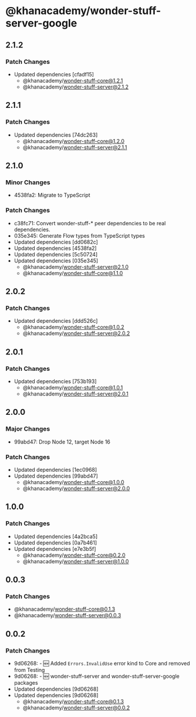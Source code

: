 # @khanacademy/wonder-stuff-server-google

## 2.1.2

### Patch Changes

-   Updated dependencies [cfadf15]
    -   @khanacademy/wonder-stuff-core@1.2.1
    -   @khanacademy/wonder-stuff-server@2.1.2

## 2.1.1

### Patch Changes

-   Updated dependencies [74dc263]
    -   @khanacademy/wonder-stuff-core@1.2.0
    -   @khanacademy/wonder-stuff-server@2.1.1

## 2.1.0

### Minor Changes

-   4538fa2: Migrate to TypeScript

### Patch Changes

-   c38fc71: Convert wonder-stuff-\* peer dependencies to be real dependencies.
-   035e345: Generate Flow types from TypeScript types
-   Updated dependencies [dd0682c]
-   Updated dependencies [4538fa2]
-   Updated dependencies [5c50724]
-   Updated dependencies [035e345]
    -   @khanacademy/wonder-stuff-server@2.1.0
    -   @khanacademy/wonder-stuff-core@1.1.0

## 2.0.2

### Patch Changes

-   Updated dependencies [ddd526c]
    -   @khanacademy/wonder-stuff-core@1.0.2
    -   @khanacademy/wonder-stuff-server@2.0.2

## 2.0.1

### Patch Changes

-   Updated dependencies [753b193]
    -   @khanacademy/wonder-stuff-core@1.0.1
    -   @khanacademy/wonder-stuff-server@2.0.1

## 2.0.0

### Major Changes

-   99abd47: Drop Node 12, target Node 16

### Patch Changes

-   Updated dependencies [1ec0968]
-   Updated dependencies [99abd47]
    -   @khanacademy/wonder-stuff-core@1.0.0
    -   @khanacademy/wonder-stuff-server@2.0.0

## 1.0.0

### Patch Changes

-   Updated dependencies [4a2bca5]
-   Updated dependencies [0a7b461]
-   Updated dependencies [e7e3b5f]
    -   @khanacademy/wonder-stuff-core@0.2.0
    -   @khanacademy/wonder-stuff-server@1.0.0

## 0.0.3

### Patch Changes

-   @khanacademy/wonder-stuff-core@0.1.3
-   @khanacademy/wonder-stuff-server@0.0.3

## 0.0.2

### Patch Changes

-   9d06268: - 🆕 Added `Errors.InvalidUse` error kind to Core and removed from Testing
-   9d06268: - 🆕 wonder-stuff-server and wonder-stuff-server-google packages
-   Updated dependencies [9d06268]
-   Updated dependencies [9d06268]
    -   @khanacademy/wonder-stuff-core@0.1.3
    -   @khanacademy/wonder-stuff-server@0.0.2
